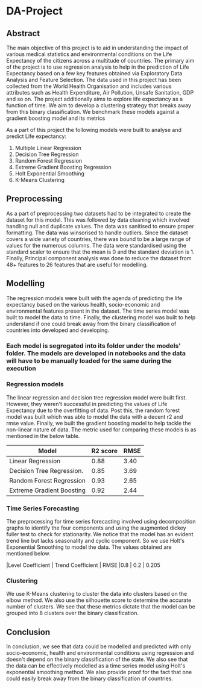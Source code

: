 # DA-Project

## Abstract
The main objective of this project is to aid in understanding the impact of various medical statistics and environmental conditions on the Life Expectancy of the citizens across a multitude of countries. The primary aim of the project is to use regression analysis to help in the prediction of Life Expectancy based on a few key features obtained via Exploratory Data Analysis and Feature Selection. The data used in this project has been collected from the World Health Organisation and includes various attributes such as Health Expenditure, Air Pollution, Unsafe Sanitation, GDP and so on. The project additionally aims to explore life expectancy as a function of time. We aim to develop a clustering strategy that breaks away from this binary classification. We benchmark these models against a gradient boosting model and its metrics

As a part of this project the following models were built to analyse and predict Life expectancy: 
1. Multiple Linear Regression
2. Decision Tree Regression
3. Random Forest Regression
4. Extreme Gradient Boosting Regression 
5. Holt Exponential Smoothing 
6. K-Means Clustering 

## Preprocessing 
As a part of preprocessing two datasets had to be integrated to create the dataset for this model. This was followed by data cleaning which involved handling null and duplicate values. The data was sanitised to ensure proper formatting. The data was winsorised to handle outliers. Since the dataset covers a wide variety of countries, there was bound to be a large range of values for the numerous columns. The data were standardised using the standard scaler to ensure that the mean is 0 and the standard deviation is 1. Finally, Principal component analysis was done to reduce the dataset from 48+ features to 26 features that are useful for modelling. 

## Modelling 
The regression models were built with the agenda of predicting the life expectancy based on the various health, socio-economic and environmental features present in the dataset. The time series model was built to model the data to time. Finally, the clustering model was built to help understand if one could break away from the binary classification of countries into developed and developing. 

### Each model is segregated into its folder under the models' folder. The models are developed in notebooks and the data will have to be manually loaded for the same during the execution 

### Regression models 
The linear regression and decision tree regression model were built first. However, they weren't successful in predicting the values of Life Expectancy due to the overfitting of data. Post this, the random forest model was built which was able to model the data with a decent r2 and rmse value. Finally, we built the gradient boosting model to help tackle the non-linear nature of data. The metric used for comparing these models is as mentioned in the below table. 



 |Model                      | R2 score | RMSE |
 |---------------------------| ---------| -----|
 | Linear Regression         | 0.88     | 3.40 |
 | Decision Tree Regression. | 0.85     | 3.69 |
 | Random Forest Regression  | 0.93     | 2.65 |
 | Extreme Gradient Boosting | 0.92     | 2.44 |
 
 
 
### Time Series Forecasting
The preprocessing for time series forecasting involved using decomposition graphs to identify the four components and using the augmented dickey fuller test to check for stationarity. We notice that the model has an evident trend line but lacks seasonality and cyclic component. So we use Holt's Exponential Smoothing to model the data. The values obtained are mentioned below. 

 |Level Coefficient | Trend Coefficient     | RMSE
 |0.8   | 0.2  | 0.205
 
### Clustering 
We use K-Means clustering to cluster the data into clusters based on the elbow method. We also use the silhouette score to determine the accurate number of clusters. We see that these metrics dictate that the model can be grouped into 8 clusters over the binary classification. 

## Conclusion 
In conclusion, we see that data could be modelled and predicted with only socio-economic, health and environmental conditions using regression and doesn't depend on the binary classification of the state. We also see that the data can be effectively modelled as a time series model using Holt's exponential smoothing method. We also provide proof for the fact that one could easily break away from the binary classification of countries. 

